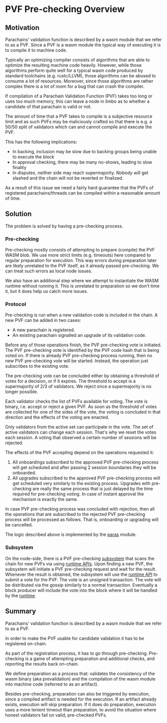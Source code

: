 # PVF Pre-checking Overview

## Motivation

Parachains' validation function is described by a wasm module that we refer to as a PVF. Since a PVF is a wasm module
the typical way of executing it is to compile it to machine code.

Typically an optimizing compiler consists of algorithms that are able to optimize the resulting machine code heavily.
However, while those algorithms perform quite well for a typical wasm code produced by standard toolchains (e.g.
rustc/LLVM), those algorithms can be abused to consume a lot of resources. Moreover, since those algorithms are rather
complex there is a lot of room for a bug that can crash the compiler.

If compilation of a Parachain Validation Function (PVF) takes too long or uses too much memory, this can leave a node in
limbo as to whether a candidate of that parachain is valid or not.

The amount of time that a PVF takes to compile is a subjective resource limit and as such PVFs may be maliciously
crafted so that there is e.g. a 50/50 split of validators which can and cannot compile and execute the PVF.

This has the following implications:
- In backing, inclusion may be slow due to backing groups being unable to execute the block
- In approval checking, there may be many no-shows, leading to slow finality
- In disputes, neither side may reach supermajority. Nobody will get slashed and the chain will not be reverted or
  finalized.

As a result of this issue we need a fairly hard guarantee that the PVFs of registered parachains/threads can be compiled
within a reasonable amount of time.

## Solution

The problem is solved by having a pre-checking process.

### Pre-checking

Pre-checking mostly consists of attempting to prepare (compile) the PVF WASM blob. We use more strict limits (e.g.
timeouts) here compared to regular preparation for execution. This way errors during preparation later are likely
unrelated to the PVF itself, as it already passed pre-checking. We can treat such errors as local node issues.

We also have an additional step where we attempt to instantiate the WASM runtime without running it. This is unrelated
to preparation so we don't time it, but it does help us catch more issues.

### Protocol

Pre-checking is run when a new validation code is included in the chain. A new PVF can be added in two cases:

- A new parachain is registered.
- An existing parachain signalled an upgrade of its validation code.

Before any of those operations finish, the PVF pre-checking vote is initiated. The PVF pre-checking vote is identified
by the PVF code hash that is being voted on. If there is already PVF pre-checking process running, then no new PVF
pre-checking vote will be started. Instead, the operation just subscribes to the existing vote.

The pre-checking vote can be concluded either by obtaining a threshold of votes for a decision, or if it expires. The
threshold to accept is a supermajority of 2/3 of validators. We reject once a supermajority is no longer possible.

Each validator checks the list of PVFs available for voting. The vote is binary, i.e. accept or reject a given PVF. As
soon as the threshold of votes are collected for one of the sides of the vote, the voting is concluded in that direction
and the effects of the voting are enacted.

Only validators from the active set can participate in the vote. The set of active validators can change each session.
That's why we reset the votes each session. A voting that observed a certain number of sessions will be rejected.

The effects of the PVF accepting depend on the operations requested it:

1. All onboardings subscribed to the approved PVF pre-checking process will get scheduled and after passing 2 session
   boundaries they will be onboarded.
1. All upgrades subscribed to the approved PVF pre-checking process will get scheduled very similarly to the existing
   process. Upgrades with pre-checking are really the same process that is just delayed by the time required for
   pre-checking voting. In case of instant approval the mechanism is exactly the same.

In case PVF pre-checking process was concluded with rejection, then all the operations that are subscribed to the
rejected PVF pre-checking process will be processed as follows. That is, onboarding or upgrading will be cancelled.

The logic described above is implemented by the [paras] module.

### Subsystem

On the node-side, there is a PVF pre-checking [subsystem][pvf-prechecker-subsystem] that scans the chain for new PVFs
via using [runtime APIs][pvf-runtime-api]. Upon finding a new PVF, the subsystem will initiate a PVF pre-checking
request and wait for the result. Whenever the result is obtained, the subsystem will use the [runtime
API][pvf-runtime-api] to submit a vote for the PVF. The vote is an unsigned transaction. The vote will be distributed
via the gossip similarly to a normal transaction. Eventually a block producer will include the vote into the block where
it will be handled by the [runtime][paras].

## Summary

Parachains' validation function is described by a wasm module that we refer to as a PVF.

In order to make the PVF usable for candidate validation it has to be registered on-chain.

As part of the registration process, it has to go through pre-checking. Pre-checking is a game of attempting preparation
and additional checks, and reporting the results back on-chain.

We define preparation as a process that: validates the consistency of the wasm binary (aka prevalidation) and the
compilation of the wasm module into machine code (referred to as an artifact).

Besides pre-checking, preparation can also be triggered by execution, since a compiled artifact is needed for the
execution. If an artifact already exists, execution will skip preparation. If it does do preparation, execution uses a
more lenient timeout than preparation, to avoid the situation where honest validators fail on valid, pre-checked PVFs.

[paras]: runtime/paras.md
[pvf-runtime-api]: runtime-api/pvf-prechecking.md
[pvf-prechecker-subsystem]: node/utility/pvf-prechecker.md
